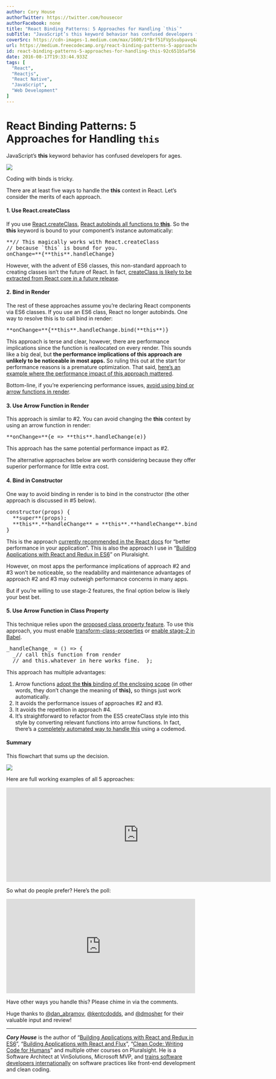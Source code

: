 ```yaml
---
author: Cory House
authorTwitter: https://twitter.com/housecor
authorFacebook: none
title: "React Binding Patterns: 5 Approaches for Handling `this`"
subTitle: "JavaScript’s this keyword behavior has confused developers for ages...."
coverSrc: https://cdn-images-1.medium.com/max/1600/1*Brf51FVp5subpavq4ax8ow.jpeg
url: https://medium.freecodecamp.org/react-binding-patterns-5-approaches-for-handling-this-92c651b5af56
id: react-binding-patterns-5-approaches-for-handling-this-92c651b5af56
date: 2016-08-17T19:33:44.933Z
tags: [
  "React",
  "Reactjs",
  "React Native",
  "JavaScript",
  "Web Development"
]
---
```

# React Binding Patterns: 5 Approaches for Handling `this`

JavaScript’s **this** keyword behavior has confused developers for ages.



![](https://cdn-images-1.medium.com/max/1600/1*Brf51FVp5subpavq4ax8ow.jpeg)

Coding with binds is tricky.



There are at least five ways to handle the **this** context in React. Let’s consider the merits of each approach.

#### 1\. Use React.createClass

If you use [React.createClass](https://facebook.github.io/react/docs/top-level-api.html#react.createclass), [React autobinds all functions to **this**](https://facebook.github.io/react/docs/tutorial.html#events). So the **this** keyword is bound to your component’s instance automatically:

<pre name="3d5d" id="3d5d" class="graf graf--pre graf-after--p">**// This magically works with React.createClass  
// because `this` is bound for you.  
onChange=**{**this**.handleChange}</pre>

However, with the advent of ES6 classes, this non-standard approach to creating classes isn’t the future of React. In fact, [createClass is likely to be extracted from React core in a future release](https://facebook.github.io/react/blog/#other-use-cases).

#### 2\. Bind in Render

The rest of these approaches assume you’re declaring React components via ES6 classes. If you use an ES6 class, React no longer autobinds. One way to resolve this is to call bind in render:

<pre name="19b8" id="19b8" class="graf graf--pre graf-after--p">**onChange=**{**this**.handleChange.bind(**this**)}</pre>

This approach is terse and clear, however, there are performance implications since the function is reallocated on every render. This sounds like a big deal, but **the performance implications of this approach are unlikely to be noticeable in most apps.** So ruling this out at the start for performance reasons is a premature optimization. That said, [here’s an example where the performance impact of this approach mattered](https://medium.com/@esamatti/react-js-pure-render-performance-anti-pattern-fb88c101332f#.hv3l5i8vb).

Bottom-line, if you’re experiencing performance issues, [avoid using bind or arrow functions in render](https://facebook.github.io/react/docs/reusable-components.html#no-autobinding).

#### 3\. Use Arrow Function in Render

This approach is similar to #2\. You can avoid changing the **this** context by using an arrow function in render:

<pre name="5a02" id="5a02" class="graf graf--pre graf-after--p">**onChange=**{e => **this**.handleChange(e)}</pre>

This approach has the same potential performance impact as #2.

The alternative approaches below are worth considering because they offer superior performance for little extra cost.

#### 4\. Bind in Constructor

One way to avoid binding in render is to bind in the constructor (the other approach is discussed in #5 below).

<pre name="791d" id="791d" class="graf graf--pre graf-after--p">constructor(props) {  
  **super**(props);  
  **this**.**handleChange** = **this**.**handleChange**.bind(**this**);  
}</pre>

This is the approach [currently recommended in the React docs](https://facebook.github.io/react/docs/reusable-components.html#es6-classes) for “better performance in your application”. This is also the approach I use in “[Building Applications with React and Redux in ES6](https://app.pluralsight.com/courses/react-redux-react-router-es6)” on Pluralsight.

However, on most apps the performance implications of approach #2 and #3 won’t be noticeable, so the readability and maintenance advantages of approach #2 and #3 may outweigh performance concerns in many apps.

But if you’re willing to use stage-2 features, the final option below is likely your best bet.

#### 5\. Use Arrow Function in Class Property

This technique relies upon the [proposed class property feature](https://github.com/jeffmo/es-class-public-fields). To use this approach, you must enable [transform-class-properties](http://babeljs.io/docs/plugins/transform-class-properties) or [enable stage-2 in Babel](http://babeljs.io/docs/plugins/preset-stage-2/).

<pre name="c078" id="c078" class="graf graf--pre graf-after--p">_handleChange_ = () => {  
  _// call this function from render   
  // and this.whatever in here works fine._ };</pre>

This approach has multiple advantages:

1.  Arrow functions [adopt the **this** binding of the enclosing scope](https://github.com/getify/You-Dont-Know-JS/blob/master/this%20%26%20object%20prototypes/ch2.md#lexical-this) (in other words, they don’t change the meaning of **this),** so things just work automatically.
2.  It avoids the performance issues of approaches #2 and #3.
3.  It avoids the repetition in approach #4.
4.  It’s straightforward to refactor from the ES5 createClass style into this style by converting relevant functions into arrow functions. In fact, there’s a [completely automated way to handle this](https://github.com/reactjs/react-codemod#class) using a codemod.

#### Summary

This flowchart that sums up the decision.



![](https://cdn-images-1.medium.com/max/1600/1*YJI4x0i0lJA110oRvjwNBw.png)



Here are full working examples of all 5 approaches:





<iframe width="700" height="250" src="https://medium.freecodecamp.org/media/d3ff1d1bcffc7e6037b7d2a3fbb247ae?postId=92c651b5af56" data-media-id="d3ff1d1bcffc7e6037b7d2a3fbb247ae" allowfullscreen="" frameborder="0"></iframe>





So what do people prefer? Here’s the poll:





<iframe width="500" height="250" src="https://medium.freecodecamp.org/media/e437ed3bd7cf07ebd022d15765581342?postId=92c651b5af56" data-media-id="e437ed3bd7cf07ebd022d15765581342" allowfullscreen="" frameborder="0"></iframe>





Have other ways you handle this? Please chime in via the comments.

Huge thanks to [@dan_abramov](https://twitter.com/dan_abramov), [@kentcdodds](http://www.twitter.com/kentcdodds), and [@dmosher](http://www.twitter.com/dmosher) for their valuable input and review!











* * *







**_Cory House_** is the author of “[Building Applications with React and Redux in ES6](https://app.pluralsight.com/courses/react-redux-react-router-es6)”, “[Building Applications with React and Flux](https://www.pluralsight.com/courses/react-flux-building-applications)”, “[Clean Code: Writing Code for Humans](https://www.google.com/url?sa=t&rct=j&q=&esrc=s&source=web&cd=1&cad=rja&uact=8&ved=0ahUKEwiK1pXx89nJAhUujoMKHeuWAEUQFggcMAA&url=https%3A%2F%2Fwww.pluralsight.com%2Fcourses%2Fwriting-clean-code-humans&usg=AFQjCNEBfkBoN-IgCn_1jFUqWDAUIxcmAw&sig2=Ub9Wup4k4mrw_ffPgYu3tA)” and multiple other courses on Pluralsight. He is a Software Architect at VinSolutions, Microsoft MVP, and [trains software developers internationally](http://www.bitnative.com/training/) on software practices like front-end development and clean coding.








